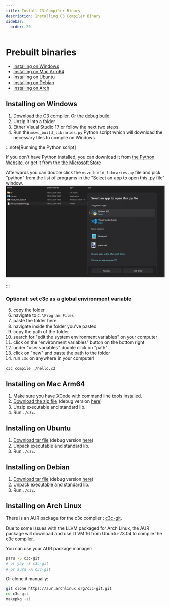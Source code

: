 ```yaml
---
title: Install C3 Compiler Binary
description: Installing C3 Compiler Binary
sidebar:
  order: 20
---
```



# Prebuilt binaries
- [Installing on Windows](#installing-on-windows)
- [Installing on Mac Arm64](#installing-on-mac-arm64)
- [Installing on Ubuntu](#installing-on-ubuntu)
- [Installing on Debian](#installing-on-debian) 
- [Installing on Arch](#installing-on-arch-linux) 

## Installing on Windows
1.  [Download the C3 compiler](https://github.com/c3lang/c3c/releases/download/latest/c3-windows.zip). Or the [debug build](https://github.com/c3lang/c3c/releases/download/latest/c3-windows-debug.zip)
2. Unzip it into a folder
3. Either Visual Studio 17 or follow the next two steps.
4. Run the `msvc_build_libraries.py` Python script which will download the necessary files to compile on Windows.

:::note[Running the Python script]

If you don't have Python installed, you can download it from [the Python Website](https://www.python.org/downloads/).
or get it from the [the Microsoft Store](https://www.microsoft.com/en-us/p/python-39/9p7qfqmjrfp7)

Afterwards you can double click the `msvc_build_libraries.py` file and pick "python" from the list of programs in the "Select an app to open this .py file" window.
![Python](./windows_setup.png)

:::

### Optional: set c3c as a global environment variable

5. copy the folder
6. navigate to `C:\Program Files`
7. paste the folder here
8. navigate inside the folder you've pasted
9. copy the path of the folder
10. search for "edit the system environment variables" on your computer
11. click on the "environment variables" button on the bottom right
12. under "user variables" double click on "path"
13. click on "new" and paste the path to the folder
14. run `c3c` on anywhere in your computer!
```bash
c3c compile ./hello.c3
```

## Installing on Mac Arm64
1. Make sure you have XCode with command line tools installed.
2. [Download the zip file](https://github.com/c3lang/c3c/releases/download/latest/c3-macos.zip)
   (debug version [here](https://github.com/c3lang/c3c/releases/download/latest/c3-macos-debug.zip))
3. Unzip executable and standard lib.
4. Run `./c3c`.

## Installing on Ubuntu
1. [Download tar file](https://github.com/c3lang/c3c/releases/download/latest/c3-ubuntu-20.tar.gz)
   (debug version [here](https://github.com/c3lang/c3c/releases/download/latest/c3-ubuntu-20-debug.tar.gz))
2. Unpack executable and standard lib.
3. Run `./c3c`.

## Installing on Debian
1. [Download tar file](https://github.com/c3lang/c3c/releases/download/latest/c3-linux.tar.gz)
   (debug version [here](https://github.com/c3lang/c3c/releases/download/latest/c3-linux-debug.tar.gz))
2. Unpack executable and standard lib.
3. Run `./c3c`.

## Installing on Arch Linux
There is an AUR package for the c3c compiler : [c3c-git](https://aur.archlinux.org/packages/c3c-git).

Due to some issues with the LLVM packaged for Arch Linux, the AUR package will download and use LLVM 16 from Ubuntu-23.04 to compile the c3c compiler.

You can use your AUR package manager:
```bash
paru -S c3c-git
# or yay -S c3c-git
# or aura -A c3c-git
```

Or clone it manually:
```bash
git clone https://aur.archlinux.org/c3c-git.git
cd c3c-git
makepkg -si
```
